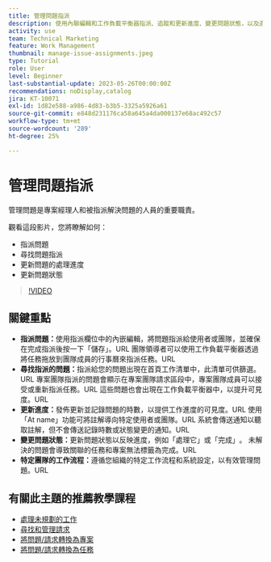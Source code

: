 ```yaml
---
title: 管理問題指派
description: 使用內聯編輯和工作負載平衡器指派、追蹤和更新進度、變更問題狀態，以及遵循團隊特定的工作流程，以順暢執行專案，從而有效管理Workfront中的問題。
activity: use
team: Technical Marketing
feature: Work Management
thumbnail: manage-issue-assignments.jpeg
type: Tutorial
role: User
level: Beginner
last-substantial-update: 2023-05-26T00:00:00Z
recommendations: noDisplay,catalog
jira: KT-10071
exl-id: 1d82e588-a986-4d83-b3b5-3325a5926a61
source-git-commit: e848d231176ca58a645a4da000137e68ac492c57
workflow-type: tm+mt
source-wordcount: '289'
ht-degree: 25%

---
```


# 管理問題指派

管理問題是專案經理人和被指派解決問題的人員的重要職責。

觀看這段影片，您將瞭解如何：

* 指派問題
* 尋找問題指派
* 更新問題的處理進度
* 更新問題狀態

>[!VIDEO](https://video.tv.adobe.com/v/3419931/?quality=12&learn=on&enablevpops)

## 關鍵重點

* **指派問題：**&#x200B;使用指派欄位中的內嵌編輯，將問題指派給使用者或團隊，並確保在完成指派後按一下「儲存」。&#x200B;URL 團隊領導者可以使用工作負載平衡器透過將任務拖放到團隊成員的行事曆來指派任務。&#x200B;URL
* **尋找指派的問題：**&#x200B;指派給您的問題出現在首頁工作清單中，此清單可供篩選。&#x200B;URL 專案團隊指派的問題會顯示在專案團隊請求區段中，專案團隊成員可以接受或重新指派任務。&#x200B;URL 這些問題也會出現在工作負載平衡器中，以提升可見度。&#x200B;URL
* **更新進度：**&#x200B;發佈更新並記錄問題的時數，以提供工作進度的可見度。&#x200B;URL 使用「At name」功能可將註解導向特定使用者或團隊。&#x200B;URL 系統會傳送通知以聽取註解，但不會傳送記錄時數或狀態變更的通知。&#x200B;URL
* **變更問題狀態：**&#x200B;更新問題狀態以反映進度，例如「處理它」或「完成」&#x200B;。 未解決的問題會導致關聯的任務和專案無法標籤為完成。&#x200B;URL
* **特定團隊的工作流程：**&#x200B;遵循您組織的特定工作流程和系統設定，以有效管理問題。&#x200B;URL


## 有關此主題的推薦教學課程

* [處理未規劃的工作](/help/manage-work/issues-requests/handle-unplanned-work.md)
* [尋找和管理請求](/help/manage-work/issues-requests/find-requests.md)
* [將問題/請求轉換為專案](/help/manage-work/issues-requests/create-a-project-from-a-request.md)
* [將問題/請求轉換為任務](/help/manage-work/issues-requests/convert-issues-to-other-work-items.md)
